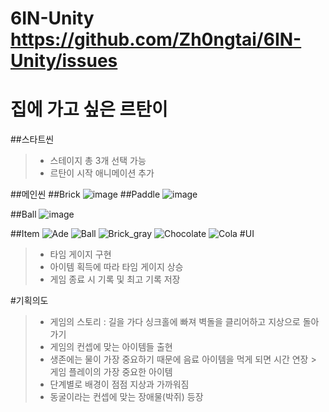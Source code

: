 # 6IN-Unity https://github.com/Zh0ngtai/6IN-Unity/issues

# 집에 가고 싶은 르탄이

##스타트씬

> - 스테이지 총 3개 선택 가능
> - 르탄이 시작 애니메이션 추가

##메인씬
##Brick
![image](https://github.com/Zh0ngtai/6IN-Unity/assets/149444430/47e02a08-3a99-4958-92c9-db52d0d60962)
##Paddle
![image](https://github.com/Zh0ngtai/6IN-Unity/assets/149444430/4c843ba9-0209-4a0f-9788-040306a18a03)


##Ball
![image](https://github.com/Zh0ngtai/6IN-Unity/assets/149444430/48fc66cd-2c27-422d-949b-345c98ac507a)

##Item
![Ade](https://github.com/Zh0ngtai/6IN-Unity/assets/149444430/fda26411-f43e-4f70-90a1-8db9536858be)
![Ball](https://github.com/Zh0ngtai/6IN-Unity/assets/149444430/a0968c87-ae6a-434a-9c0d-c3c9513134d6)
![Brick_gray](https://github.com/Zh0ngtai/6IN-Unity/assets/149444430/fb44d930-fdf7-481c-99eb-8dc5035d246c)
![Chocolate](https://github.com/Zh0ngtai/6IN-Unity/assets/149444430/d62a61eb-5429-47cc-97d0-0ab4d6b66506)
![Cola](https://github.com/Zh0ngtai/6IN-Unity/assets/149444430/7b61109f-b26e-4228-a42a-ab8c34e61512)
#UI
> - 타임 게이지 구현
> - 아이템 획득에 따라 타임 게이지 상승
> - 게임 종료 시 기록 및 최고 기록 저장

#기획의도
> - 게임의 스토리 : 길을 가다 싱크홀에 빠져 벽돌을 클리어하고 지상으로 돌아가기
> - 게임의 컨셉에 맞는 아이템들 출현
> - 생존에는 물이 가장 중요하기 때문에 음료 아이템을 먹게 되면 시간 연장 > 게임 플레이의 가장 중요한 아이템
> - 단계별로 배경이 점점 지상과 가까워짐
> - 동굴이라는 컨셉에 맞는 장애물(박쥐) 등장
